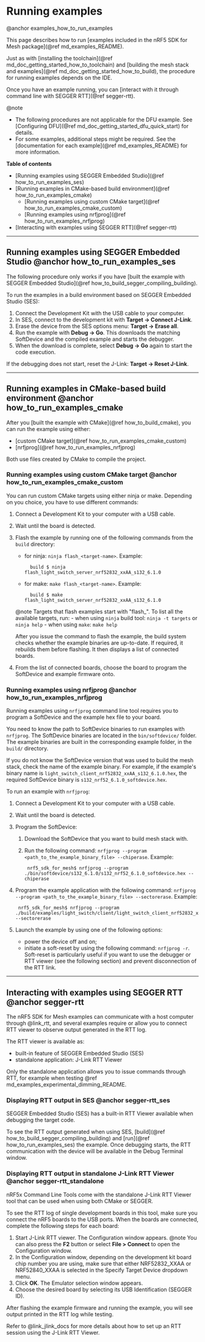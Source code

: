 # Running examples
@anchor examples_how_to_run_examples

This page describes how to run [examples included in the nRF5 SDK for Mesh package](@ref md_examples_README).

Just as with [installing the toolchain](@ref md_doc_getting_started_how_to_toolchain) and [building the mesh stack and examples](@ref md_doc_getting_started_how_to_build),
the procedure for running examples depends on the IDE.

Once you have an example running, you can [interact with it through command line with SEGGER RTT](@ref segger-rtt).

@note
- The following procedures are not applicable for the DFU example. See [Configuring DFU](@ref md_doc_getting_started_dfu_quick_start) for details.
- For some examples, additional steps might be required. See the [documentation for each example](@ref md_examples_README) for more information.

**Table of contents**
- [Running examples using SEGGER Embedded Studio](@ref how_to_run_examples_ses)
- [Running examples in CMake-based build environment](@ref how_to_run_examples_cmake)
    - [Running examples using custom CMake target](@ref how_to_run_examples_cmake_custom)
    - [Running examples using nrfjprog](@ref how_to_run_examples_nrfjprog)
- [Interacting with examples using SEGGER RTT](@ref segger-rtt)


---


## Running examples using SEGGER Embedded Studio @anchor how_to_run_examples_ses

The following procedure only works if you have [built the example with SEGGER Embedded Studio](@ref how_to_build_segger_compiling_building).

To run the examples in a build environment based on SEGGER Embedded Studio (SES):
1. Connect the Development Kit with the USB cable to your computer.
2. In SES, connect to the development kit with **Target -> Connect J-Link**.
3. Erase the device from the SES options menu: **Target -> Erase all**.
4. Run the example with **Debug -> Go**. This downloads the matching SoftDevice and the compiled example and starts the debugger.
5. When the download is complete, select **Debug -> Go** again to start the code execution.

If the debugging does not start, reset the J-Link: **Target -> Reset J-Link**.

---


## Running examples in CMake-based build environment @anchor how_to_run_examples_cmake

After you [built the example with CMake](@ref how_to_build_cmake), you can run the example using either:
- [custom CMake target](@ref how_to_run_examples_cmake_custom)
- [nrfjprog](@ref how_to_run_examples_nrfjprog)

Both use files created by CMake to compile the project.

### Running examples using custom CMake target @anchor how_to_run_examples_cmake_custom

You can run custom CMake targets using either ninja or make.
Depending on you choice, you have to use different commands:

1. Connect a Development Kit to your computer with a USB cable.
2. Wait until the board is detected.
3. Flash the example by running one of the following commands from the `build` directory:
	- for ninja: `ninja flash_<target-name>`. Example:
	
			build $ ninja flash_light_switch_server_nrf52832_xxAA_s132_6.1.0
			
	- for make: `make flash_<target-name>`. Example:
			
			build $ make flash_light_switch_server_nrf52832_xxAA_s132_6.1.0
			
	@note
	Targets that flash examples start with "flash_".
	To list all the available targets, run:
		- when using `ninja` build tool: `ninja -t targets` or `ninja help`
		- when using `make`: `make help`
	
	After you issue the command to flash the example, the build system checks whether the example binaries are up-to-date. 
	If required, it rebuilds them before flashing.
	It then displays a list of connected boards.
4. From the list of connected boards, choose the board to program the SoftDevice and example firmware onto.


### Running examples using nrfjprog @anchor how_to_run_examples_nrfjprog
Running examples using `nrfjprog` command line tool requires you to program a SoftDevice and the example hex file to your board.

You need to know the path to SoftDevice binaries to run examples with `nrfjprog`.
The SoftDevice binaries are located in the `bin/softdevice/` folder. The example binaries are built in the corresponding example folder, in the `build/` directory.

If you do not know the SoftDevice version that was used to build the mesh stack, check the name of the example binary.
For example, if the example's binary name is `light_switch_client_nrf52832_xxAA_s132_6.1.0.hex`, the required SoftDevice binary is `s132_nrf52_6.1.0_softdevice.hex`.

To run an example with `nrfjprog`:
1. Connect a Development Kit to your computer with a USB cable.
2. Wait until the board is detected.
3. Program the SoftDevice:
	1. Download the SoftDevice that you want to build mesh stack with.
	2. Run the following command: `nrfjprog --program <path_to_the_example_binary_file> --chiperase`. Example:
	
			nrf5_sdk_for_mesh$ nrfjprog --program ./bin/softdevice/s132_6.1.0/s132_nrf52_6.1.0_softdevice.hex --chiperase
		
4. Program the example application with the following command: `nrfjprog --program <path_to_the_example_binary_file> --sectorerase`. Example: 

		nrf5_sdk_for_mesh$ nrfjprog --program ./build/examples/light_switch/client/light_switch_client_nrf52832_xxAA_s132_6.1.0.hex --sectorerase
		
5. Launch the example by using one of the following options:
	- power the device off and on;
	- initiate a soft-reset by using the following command: `nrfjprog -r`. Soft-reset is particularly useful if you want to use the debugger or RTT viewer (see the following section) and prevent disconnection of the RTT link.


---

		
## Interacting with examples using SEGGER RTT @anchor segger-rtt

The nRF5 SDK for Mesh examples can communicate with a host computer through @link_rtt,
and several examples require or allow you to connect RTT viewer to observe output generated in the RTT log.

The RTT viewer is available as:
- built-in feature of SEGGER Embedded Studio (SES)
- standalone application: J-Link RTT Viewer

Only the standalone application allows you to issue commands through RTT, for example when testing @ref md_examples_experimental_dimming_README.

### Displaying RTT output in SES @anchor segger-rtt_ses

SEGGER Embedded Studio (SES) has a built-in RTT Viewer available when debugging the target code.

To see the RTT output generated when using SES, [build](@ref how_to_build_segger_compiling_building) and [run](@ref how_to_run_examples_ses) the example.
Once debugging starts, the RTT communication with the device will be available in the Debug Terminal window.

### Displaying RTT output in standalone J-Link RTT Viewer @anchor segger-rtt_standalone

nRF5x Command Line Tools come with the standalone J-Link RTT Viewer tool that can be used when using both CMake or SEGGER.

To see the RTT log of single development boards in this tool, make sure you connect the nRF5 boards to the USB ports.
When the boards are connected, complete the following steps for each board:
1. Start J-Link RTT viewer. The Configuration window appears. 
@note You can also press the **F2** button or select **File > Connect** to open the Configuration window.
3. In the Configuration window, depending on the development kit board chip number you are using, make sure
that either NRF52832_XXAA or NRF52840_XXAA is selected in the Specify Target Device dropdown menu.
4. Click **OK**. The Emulator selection window appears.
5. Choose the desired board by selecting its USB Identification (SEGGER ID). 

After flashing the example firmware and running the example, you will see output printed in the RTT log while testing.

Refer to @link_jlink_docs for more details about how to set up an RTT session using the J-Link RTT Viewer.
